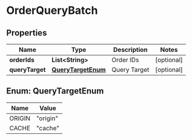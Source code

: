 

# OrderQueryBatch


## Properties

| Name | Type | Description | Notes |
|------------ | ------------- | ------------- | -------------|
|**orderIds** | **List&lt;String&gt;** | Order IDs |  [optional] |
|**queryTarget** | [**QueryTargetEnum**](#QueryTargetEnum) | Query Target |  [optional] |



## Enum: QueryTargetEnum

| Name | Value |
|---- | -----|
| ORIGIN | &quot;origin&quot; |
| CACHE | &quot;cache&quot; |



